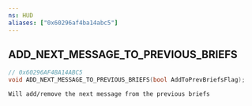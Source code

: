 ```yaml
---
ns: HUD
aliases: ["0x60296af4ba14abc5"]
---
```

## ADD_NEXT_MESSAGE_TO_PREVIOUS_BRIEFS

```c
// 0x60296AF4BA14ABC5
void ADD_NEXT_MESSAGE_TO_PREVIOUS_BRIEFS(bool AddToPrevBriefsFlag);
```

```
Will add/remove the next message from the previous briefs
```

